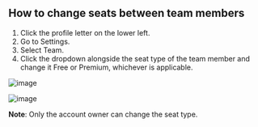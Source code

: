 ## How to change seats between team members

1. Click the profile letter on the lower left.
2. Go to Settings.
3. Select Team.
4. Click the dropdown alongside the seat type of the team member and change it Free or Premium, whichever is applicable.

![image](https://github.com/user-attachments/assets/a95b8f15-7247-4682-a623-328167d0136e)

![image](https://github.com/user-attachments/assets/84de66c4-b9eb-4d23-83ed-d562de7f968d)



**Note**: Only the account owner can change the seat type.